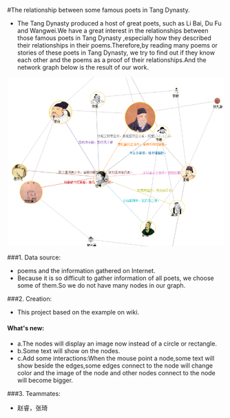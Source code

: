 #The relationship between some famous poets in Tang Dynasty.
+ The Tang Dynasty produced a host of great poets, such as Li Bai, Du Fu and Wangwei.We have a great interest in the relationships between those famous poets in Tang Dynasty ,especially how they described their relationships in their poems.Therefore,by reading many poems or stories of these poets in Tang Dynasty, we try to find out if they know each other and the poems as a proof of their relationships.And the network graph below is the result of our work. 

![Figure 1](2_2.png)

###1. Data source: 
+ poems and the information gathered on Internet.
+ Because it is so difficult to gather information of all poets, we choose some of them.So we do not have many nodes in our graph. 



###2. Creation:
+ This project based on the example on wiki.

#### What's new:
+ a.The nodes will display an image now instead of a circle or rectangle.
+ b.Some text will show on the nodes.
+ c.Add some interactions:When the mouse point a node,some text will show beside the edges,some edges connect to the node         will change color and the image of the node and other nodes connect to the node will become bigger.

###3. Teammates:
+ 赵睿，张琦
